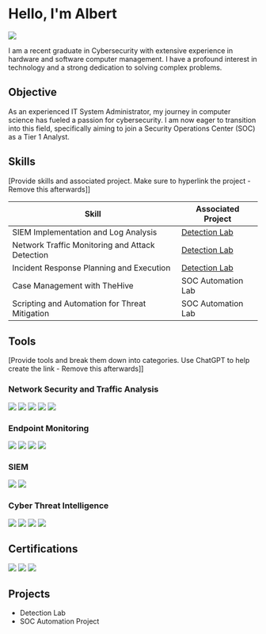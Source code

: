 # Hello, I'm Albert

<a href="www.linkedin.com/in/akhimien-albert-091669b"><img src="https://img.shields.io/badge/-LinkedIn-0072b1?&style=for-the-badge&logo=linkedin&logoColor=white" /></a>

I am a recent graduate in Cybersecurity with extensive experience in hardware and software computer management. I have a profound interest in technology and a strong dedication to solving complex problems.

## Objective
As an experienced IT System Administrator, my journey in computer science has fueled a passion for cybersecurity. I am now eager to transition into this field, specifically aiming to join a Security Operations Center (SOC) as a Tier 1 Analyst.

## Skills
[Provide skills and associated project. Make sure to hyperlink the project - Remove this afterwards]]

| Skill                                         | Associated Project         |
|-----------------------------------------------|----------------------------|
| SIEM Implementation and Log Analysis          | <a href="https://google.com">Detection Lab</a>|
| Network Traffic Monitoring and Attack Detection | <a href="https://google.com">Detection Lab</a>|
| Incident Response Planning and Execution      | <a href="https://google.com">Detection Lab</a>|
| Case Management with TheHive                  | SOC Automation Lab|
| Scripting and Automation for Threat Mitigation | SOC Automation Lab|

## Tools
[Provide tools and break them down into categories. Use ChatGPT to help create the link - Remove this afterwards]]

### Network Security and Traffic Analysis
<div>
    <img src="https://img.shields.io/badge/-Wireshark-1679A7?&style=for-the-badge&logo=Wireshark&logoColor=white" />
     <img src="https://img.shields.io/badge/-Snort-EF3B2D?&style=for-the-badge&logo=Snort&logoColor=white" />
    <img src="https://img.shields.io/badge/-Zeek-777BB4?&style=for-the-badge&logo=Zeek&logoColor=white" />
    <img src="https://img.shields.io/badge/-NetworkMiner-00A4EF?&style=for-the-badge&logo=NetworkMiner&logoColor=white" />
    <img src="https://img.shields.io/badge/-BRIM-EF3B2D?&style=for-the-badge&logo=BRIM&logoColor=white" />
</div>

### Endpoint Monitoring
<div>
    <img src="https://img.shields.io/badge/-Microsoft_Defender_for_Endpoint-00A4EF?&style=for-the-badge&logo=Microsoft&logoColor=white" />
    <img src="https://img.shields.io/badge/-Sysmon-1976D2?&style=for-the-badge&logo=Windows&logoColor=white" />
   <img src="https://img.shields.io/badge/-Sysinternals-0078D6?&style=for-the-badge&logo=Windows&logoColor=white" />
   <img src="https://img.shields.io/badge/-Wazuh-1E5B94?&style=for-the-badge&logo=Wazuh&logoColor=white" />

  </div>

### SIEM
<div>
    <img src="https://img.shields.io/badge/-Microsoft_Sentinel-0078D4?&style=for-the-badge&logo=Microsoft&logoColor=white" />
    <img src="https://img.shields.io/badge/-Splunk-000000?&style=for-the-badge&logo=Splunk&logoColor=white" />
  
</div>

### Cyber Threat Intelligence
<div>
    <img src="https://img.shields.io/badge/-UrlScan.io-00A4EF?&style=for-the-badge&logo=UrlScan.io&logoColor=white" />
    <img src="https://img.shields.io/badge/-YARA-00A4EF?&style=for-the-badge&logo=YARA&logoColor=white" />  
    <img src="https://img.shields.io/badge/-MISP-00A4EF?&style=for-the-badge&logo=MISP&logoColor=white" />
    <img src="https://img.shields.io/badge/-OpenCTI-00A4EF?&style=for-the-badge&logo=OpenCTI&logoColor=white" />
</div>

## Certifications
<div>
<img src="https://img.shields.io/badge/-Security%2B-FF0000?&style=for-the-badge&logo=CompTIA&logoColor=white" />
<img src="https://img.shields.io/badge/-Network%2B-007ACC?&style=for-the-badge&logo=CompTIA&logoColor=white" />
<img src="https://img.shields.io/badge/-CCNA-4D4D4D?&style=for-the-badge&logo=Cisco&logoColor=white" />
</div>

 


## Projects
- Detection Lab
- SOC Automation Project
